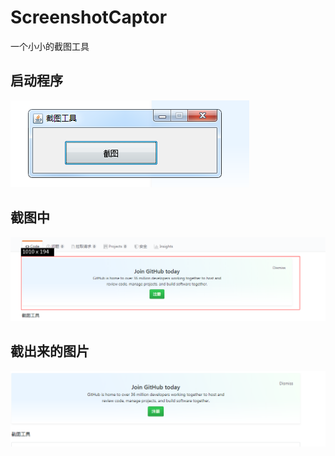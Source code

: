 # ScreenshotCaptor  
 一个小小的截图工具  
 ## 启动程序 
 ![](https://github.com/ordinary-student/ScreenshotCaptor/blob/master/test/start.png)  
 ## 截图中  
 ![](https://github.com/ordinary-student/ScreenshotCaptor/blob/master/test/capturing.png)  
 ## 截出来的图片  
 ![](https://github.com/ordinary-student/ScreenshotCaptor/blob/master/test/screenshot_1562341226121.png)  
